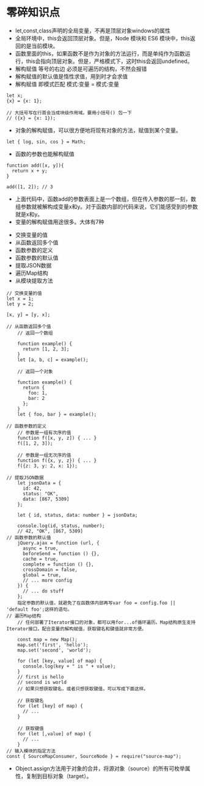 # 零碎知识点
- let,const,class声明的全局变量，不再是顶层对象windows的属性
- 全局环境中，this会返回顶层对象。但是，Node 模块和 ES6 模块中，this返回的是当前模块。
- 函数里面的this，如果函数不是作为对象的方法运行，而是单纯作为函数运行，this会指向顶层对象。但是，严格模式下，这时this会返回undefined。
- 解构赋值 等号的右边 必须是可遍历的结构，不然会报错
- 解构赋值的默认值是惰性求值，用到时才会求值
- 解构赋值 即模式匹配  模式:变量 = 模式:变量
```
let x;
{x} = {x: 1};

// 大括号写在行首会当成块级作用域。要用小括号() 包一下
// ({x} = {x: 1});
```
- 对象的解构赋值，可以很方便地将现有对象的方法，赋值到某个变量。
```
let { log, sin, cos } = Math;
```
- 函数的参数也能解构赋值
```
function add([x, y]){
  return x + y;
}

add([1, 2]); // 3
```
- 上面代码中，函数add的参数表面上是一个数组，但在传入参数的那一刻，数组参数就被解构成变量x和y。对于函数内部的代码来说，它们能感受到的参数就是x和y。
- 变量的解构赋值用途很多。大体有7种
* 交换变量的值
* 从函数返回多个值
* 函数参数的定义
* 函数参数的默认值
* 提取JSON数据
* 遍历Map结构
* 从模块提取方法
```
// 交换变量的值
let x = 1;
let y = 2;

[x, y] = [y, x];

// 从函数返回多个值
    // 返回一个数组

    function example() {
      return [1, 2, 3];
    }
    let [a, b, c] = example();

    // 返回一个对象

    function example() {
      return {
        foo: 1,
        bar: 2
      };
    }
    let { foo, bar } = example();

// 函数参数的定义
    // 参数是一组有次序的值
    function f([x, y, z]) { ... }
    f([1, 2, 3]);

    // 参数是一组无次序的值
    function f({x, y, z}) { ... }
    f({z: 3, y: 2, x: 1});

// 提取JSON数据
    let jsonData = {
      id: 42,
      status: "OK",
      data: [867, 5309]
    };

    let { id, status, data: number } = jsonData;

    console.log(id, status, number);
    // 42, "OK", [867, 5309]
// 函数参数的默认值
    jQuery.ajax = function (url, {
      async = true,
      beforeSend = function () {},
      cache = true,
      complete = function () {},
      crossDomain = false,
      global = true,
      // ... more config
    }) {
      // ... do stuff
    };
    指定参数的默认值，就避免了在函数体内部再写var foo = config.foo || 'default foo';这样的语句。
// 遍历Map结构
    // 任何部署了Iterator接口的对象，都可以用for...of循环遍历。Map结构原生支持Iterator接口，配合变量的解构赋值，获取键名和键值就非常方便。

    const map = new Map();
    map.set('first', 'hello');
    map.set('second', 'world');

    for (let [key, value] of map) {
      console.log(key + " is " + value);
    }
    // first is hello
    // second is world
    // 如果只想获取键名，或者只想获取键值，可以写成下面这样。

    // 获取键名
    for (let [key] of map) {
      // ...
    }

    // 获取键值
    for (let [,value] of map) {
      // ...
    }
// 输入模块的指定方法
const { SourceMapConsumer, SourceNode } = require("source-map");
```
- Object.assign方法用于对象的合并，将源对象（source）的所有可枚举属性，复制到目标对象（target）。